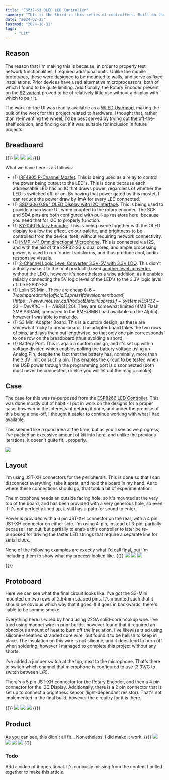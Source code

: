 ```yaml
---
title: "ESP32-S3 OLED LED Controller"
summary: "This is the third in this series of controllers. Built on the Lolin S3 Mini, it packs enough processing power to handle sound-reactivity without compromising the UI. I incorporated an OLED Display, and a Rotary Encoder, making this the first device not entirely dependant upon network connectivity for use. Overall, a very solid unit."
date: "2024-02-25"
lastmod: "2024-10-31"
tags:
    - "Lit"
---
```

## Reason
The reason that I'm making this is because, in order to properly test network functionalities, I required additional units. Unlike the mobile prototypes, these 
were designed to be mounted to walls, and serve as fixed installations. Prior devices have used alternative microprocessors, both of which I found to be quite 
limiting. Additionally, the Rotary Encoder present on the [S2 variant](/portfolio/ESP32-S2_LED_Controller) proved to be of relatively little use without a display with which to pair it.

The work for the UI was readily available as a [WLED Usermod](https://mm.kno.wled.ge/usermods/Rotary-Encoder/), making the bulk of the work for this project related to hardware. I thought that, rather than re-inventing 
the wheel, I'd be best served by trying out the off-the-shelf solution, and finding out if it was suitable for inclusion in future projects.


## Breadboard
{{<gallery>}}
<img src="ESP32_S3_Breadboarding.jpg" class="grid-w50 md:grid-w33" />
<img src="ESP32_S3_Breadboarding_2.jpg" class="grid-w50 md:grid-w33" />
<img src="ESP32_S3_Breadboarding_3.jpg" class="grid-w50 md:grid-w33" />
{{</gallery>}}

What we have here is as follows:

- (1) [IRF4905 P-Channel Mosfet](https://www.amazon.ca/dp/B08WRY3HBV). This is being used as a relay to control the power being output to the LED's. This is done because each addressable LED has an IC that draws power, regardless of whether the LED is switched off, or on. By having that power gated by this mosfet, I can reduce the power draw by 1mA for every LED connected.
- (1) [SSD1306 0.96" OLED Display with I2C interface](https://www.pcboard.ca/oled-128x64). This is being used to provide a hardware UI, when coupled to the rotary encoder. The SCK and SDA pins are both configured with pull-up resistors here, because you need that for I2C to properly function.
- (1) [KY-040 Rotary Encoder](https://www.amazon.ca/WayinTop-Degree-Encoder-Development-Arduino/dp/B07T3672VK). This is being usede together with the OLED display to allow the effect, colour palette, and brightness to be controlled from the device itself, without requiring network connectivity.
- (1) [INMP-441 Omnidirectional Microphone](https://www.amazon.ca/dp/B09G4RNT3G?ref=ppx_yo2ov_dt_b_fed_asin_title). This is connected via I2S, and with the aid of the ESP32-S3's dual cores, and ample processing power, is used to run fourier transforms, and thus produce cool, audio-responsive visuals.
- (1) [2-Channel Logic Level Converter 3.3V-5V with 3.3V LDO](https://universal-solder.ca/2-channel-logic-level-converter-3-3v-5v-with-3-3v-ldo/). This didn't actually make it to the final product (I used [another level converter, without the LDO](https://www.amazon.ca/dp/B07V1YY8FH)), however it's nonetheless a wise addition, as it enables reliably connecting the 5V logic level of the LED's to the 3.3V logic level of the ESP32-S3.
- (1) [Lolin S3 Mini](https://www.wemos.cc/en/latest/s3/s3_mini.html). These are cheap (\~$6-7) compared to the [official EspressIf development board](https://www.mouser.ca/ProductDetail/Espressif-Systems/ESP32-S3-DevKitC-1-N8R8) (~$20). They are somewhat limited (4MB Flash, 2MB PSRAM, compared to the 8MB/8MB I had available on the Alpha), however I was able to make do. 
- (1) S3 Mini Adapter Board. This is a custom design, as these are somewhat tricky to bread-board. The adapter board takes the two rows of pins, and lays them out lengthwise, so that only one pin correesponds to one row on the breadboard (thus avoiding a short).
- (1) Battery Port. This is again a custom design, and it's set up with a voltage divider, which enables polling the battery voltage using an Analog Pin, despite the fact that the battery has, nominally, more than the 3.3V limit on such a pin. This enables the circuit to be tested when the USB power through the programming port is disconnected (both must never be connected, or else you will let out the magic smoke).

## Case
The case for this was re-purposed from the [ESP8266 LED Controller](/portfolio/esp8266_split_rail_led_controller). This was done mostly out of habit - I put 
in work on the designs for a proper case, however in the interests of getting it done, and under the premise of 
this being a one-off, I thought it easier to continue working with what I had available.

This seemed like a good idea at the time, but as you'll see as we progress, I've packed an excessive amount of 
kit into here, and unlike the previous iterations, it doesn't quite fit... properly.


<img src="ESP32_S3_Case_OLED_Mockup.jpg" class="" />


## Layout
I'm using JST-XH connectors for the peripherals. This is done so that I can disconnect everything, take it aprat, 
and hold the board in my hand. As to where these connections should go, that took a bit of experimentation.

The microphone needs an outside facing hole, so it's mounted at the very top of the board, and has been provided 
with a very generous hole, so even if it's not perfectly lined up, it still has a path for sound to enter.

Power is provided with a 6 pin JST-XH connector on the rear, with a 4 pin JST-XH connector on either side. I'm using 
4-pin, instead of 3-pin, partially because I ran out, but partially to enable this controller to later be re-purposed 
for driving the faster LED strings that require a separate line for serial clock.

None of the following examples are exactly what I'd call final, but I'm including them to show what my process looked like.
{{<gallery>}}
<img src="ESP32_S3_Protoboard_Ports_Mockup.jpg" class="grid-w50 md:grid-w33" />
<img src="ESP32_S3_Protoboard_Ports_Mockup_2.jpg" class="grid-w50 md:grid-w33" />
<img src="ESP32_S3_Protoboard_Ports_Mockup_3.jpg" class="grid-w50 md:grid-w33" />

{{</gallery>}}

## Protoboard
Here we can see what the final circuit looks like. I've got the S3-Mini mounted on two rows of 2.54mm spaced pins. 
It's mounted such that it should be obvious which way that it goes. If it goes in backwards, there's liable to be 
somme smoke.

Everything here is wired by hand using 22GA solid-core hookup wire. I've tried using magnet wire in prior builds, 
however found that it required an obnoxious amount of heat to burn off the insulation. I've likewise tried using 
silicone-sheathed stranded core wire, but found it to be hellish to keep in place. The insulation on this wire is not 
silicone, and it does tend to burn off when soldering, however I managed to complete this project without any shorts.

I've added a jumper switch at the top, next to the microphone. That's there to switch which channel that microphone is 
configured to use (3.3V/G to switch between L/R).

There's a 5 pin JST-XH connector for the Rotary Encoder, and then a 4 pin connector for the I2C Display. Additionally, 
there is a 2 pin connector that is set up to connect a brightness sensor (light-dependant resistor). That's not implemented 
in the final build, however the circuitry for it is there.

{{<gallery>}}
<img src="ESP32_S3_OLED_PCB_Top.jpg" class="grid-w50 md:grid-w33" />
<img src="ESP32_S3_OLED_PCB_Bottom.jpg" class="grid-w50 md:grid-w33" />
<img src="ESP32_S3_OLED_PCB_Naked.jpg" class="grid-w50 md:grid-w33" />
{{</gallery>}}


## Product
As you can see, this didn't all fit... Nonetheless, I did make it work.
{{<gallery>}}
<img src="ESP32_S3_OLED_Encased_Off.jpg" class="grid-w50 md:grid-w33" />
<img src="ESP32_S3_OLED_Encased_Top.jpg" class="grid-w50 md:grid-w33" />
<img src="ESP32_S3_OLED_Encased_Side.jpg" class="grid-w50 md:grid-w33" />
<img src="ESP32_S3_OLED_Encased_Open.jpg" class="grid-w50 md:grid-w33" />
{{</gallery>}}


### Todo
Add a video of it operational. It's curiously missing from the content I pulled together to make this article.
